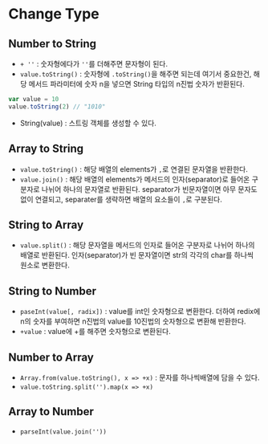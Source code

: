 # Change Type
## Number to String
* `+ ''` : 숫자형에다가 `''`를 더해주면 문자형이 된다.
* `value.toString()` : 숫자형에 `.toString()`을 해주면 되는데 여기서 중요한건, 해당 메서드 파라미터에 숫자 n을 넣으면 String 타입의 n진법 숫자가 반환된다.

```js
var value = 10
value.toString(2) // "1010"
```

* String(value) : 스트링 객체를 생성할 수 있다.

## Array to String
* `value.toString()` : 해당 배열의 elements가 `,`로 연결된 문자열을 반환한다.
* `value.join()` : 해당 배열의 elements가 메서드의 인자(separator)로 들어온 구분자로 나뉘어 하나의 문자열로 반환된다. separator가 빈문자열이면 아무 문자도 없이 연결되고, separater를 생략하면 배열의 요소들이 `,`로 구분된다.

## String to Array
* `value.split()` : 해당 문자열을 메서드의 인자로 들어온 구분자로 나뉘어 하나의 배열로 반환된다. 인자(separator)가 빈 문자열이면 str의 각각의 char를 하나씩 원소로 변환한다.

## String to Number
* `paseInt(value[, radix])` : value를 int인 숫자형으로 변환한다. 더하여 redix에 n의 숫자를 부여하면 n진법의 value를 10진법의 숫자형으로 변환해 반환한다.
* `+value` : value에 +를 해주면 숫자형으로 변환된다.

## Number to Array
* `Array.from(value.toString(), x => +x)` : 문자를 하나씩배열에 담을 수 있다.
* `value.toString.split('').map(x => +x)` 

## Array to Number
* `parseInt(value.join(''))`
